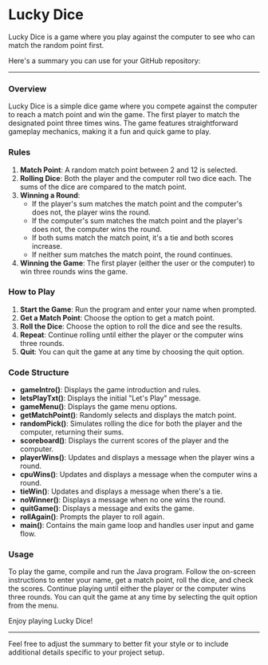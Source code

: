# Lucky Dice
Lucky Dice is a game where you play against the computer to see who can match the random point first.

Here's a summary you can use for your GitHub repository:

---

### Overview
Lucky Dice is a simple dice game where you compete against the computer to reach a match point and win the game. The first player to match the designated point three times wins. The game features straightforward gameplay mechanics, making it a fun and quick game to play.

### Rules
1. **Match Point**: A random match point between 2 and 12 is selected.
2. **Rolling Dice**: Both the player and the computer roll two dice each. The sums of the dice are compared to the match point.
3. **Winning a Round**:
    - If the player's sum matches the match point and the computer's does not, the player wins the round.
    - If the computer's sum matches the match point and the player's does not, the computer wins the round.
    - If both sums match the match point, it's a tie and both scores increase.
    - If neither sum matches the match point, the round continues.
4. **Winning the Game**: The first player (either the user or the computer) to win three rounds wins the game.

### How to Play
1. **Start the Game**: Run the program and enter your name when prompted.
2. **Get a Match Point**: Choose the option to get a match point.
3. **Roll the Dice**: Choose the option to roll the dice and see the results.
4. **Repeat**: Continue rolling until either the player or the computer wins three rounds.
5. **Quit**: You can quit the game at any time by choosing the quit option.

### Code Structure
- **gameIntro()**: Displays the game introduction and rules.
- **letsPlayTxt()**: Displays the initial "Let's Play" message.
- **gameMenu()**: Displays the game menu options.
- **getMatchPoint()**: Randomly selects and displays the match point.
- **randomPick()**: Simulates rolling the dice for both the player and the computer, returning their sums.
- **scoreboard()**: Displays the current scores of the player and the computer.
- **playerWins()**: Updates and displays a message when the player wins a round.
- **cpuWins()**: Updates and displays a message when the computer wins a round.
- **tieWin()**: Updates and displays a message when there's a tie.
- **noWinner()**: Displays a message when no one wins the round.
- **quitGame()**: Displays a message and exits the game.
- **rollAgain()**: Prompts the player to roll again.
- **main()**: Contains the main game loop and handles user input and game flow.

### Usage
To play the game, compile and run the Java program. Follow the on-screen instructions to enter your name, get a match point, roll the dice, and check the scores. Continue playing until either the player or the computer wins three rounds. You can quit the game at any time by selecting the quit option from the menu.

Enjoy playing Lucky Dice!

---

Feel free to adjust the summary to better fit your style or to include additional details specific to your project setup.
